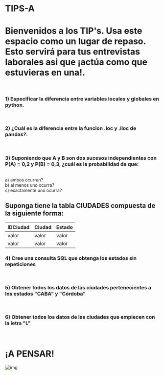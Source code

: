 # TIPS-A
# Bienvenidos a los TIP's. Usa este espacio como un lugar de repaso. Esto servirá para tus entrevistas laborales asi que ¡actúa como que estuvieras en una!.  

<br>

### **1) Especificar la diferencia entre variables locales y globales en python.**  
<br>

### **2) ¿Cuál es la diferencia entre la funcion .loc y .iloc de pandas?.**
<br>

### **3) Suponiendo que A y B son dos sucesos independientes con P(A) = 0,2 y P(B) = 0,3, ¿cuál es la probabilidad de que:**  
<br>
a)  ambos ocurran? 
<br>
b) al menos uno ocurra?   
<br>
c) exactamente uno ocurra?   
<br>


## Suponga tiene la tabla CIUDADES compuesta de la siguiente forma:

| IDCiudad | Ciudad | Estado |
|--------|--------|--------|
| valor | valor | valor |
|valor  | valor  | valor |

### **4) Cree una consulta SQL que obtenga los estados sin repeticiones**
<br>

### **5) Obtener todos los datos de las ciudades pertenecientes a los estados "CABA" y "Córdoba"**
<br>

### **6) Obtener todos los datos de las ciudades que empiecen con la letra "L"**
<br>

# ¡A PENSAR!

![img](https://media.tenor.com/doIsoH43a2EAAAAC/think-emoji.gif)

